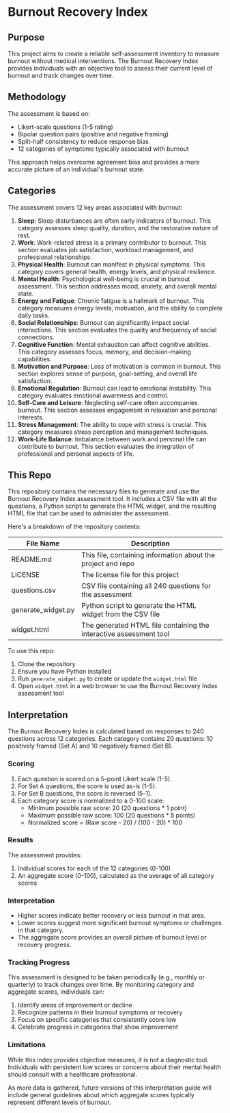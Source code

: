 # Burnout Recovery Index




## Purpose
This project aims to create a reliable self-assessment inventory to measure burnout without medical interventions. The Burnout Recovery Index provides individuals with an objective tool to assess their current level of burnout and track changes over time.





## Methodology
The assessment is based on:
- Likert-scale questions (1-5 rating)
- Bipolar question pairs (positive and negative framing)
- Split-half consistency to reduce response bias
- 12 categories of symptoms typically associated with burnout

This approach helps overcome agreement bias and provides a more accurate picture of an individual's burnout state.






## Categories
The assessment covers 12 key areas associated with burnout:

1. **Sleep**: Sleep disturbances are often early indicators of burnout. This category assesses sleep quality, duration, and the restorative nature of rest.
2. **Work**: Work-related stress is a primary contributor to burnout. This section evaluates job satisfaction, workload management, and professional relationships.
3. **Physical Health**: Burnout can manifest in physical symptoms. This category covers general health, energy levels, and physical resilience.
4. **Mental Health**: Psychological well-being is crucial in burnout assessment. This section addresses mood, anxiety, and overall mental state.
5. **Energy and Fatigue**: Chronic fatigue is a hallmark of burnout. This category measures energy levels, motivation, and the ability to complete daily tasks.
6. **Social Relationships**: Burnout can significantly impact social interactions. This section evaluates the quality and frequency of social connections.
7. **Cognitive Function**: Mental exhaustion can affect cognitive abilities. This category assesses focus, memory, and decision-making capabilities.
8. **Motivation and Purpose**: Loss of motivation is common in burnout. This section explores sense of purpose, goal-setting, and overall life satisfaction.
9. **Emotional Regulation**: Burnout can lead to emotional instability. This category evaluates emotional awareness and control.
10. **Self-Care and Leisure**: Neglecting self-care often accompanies burnout. This section assesses engagement in relaxation and personal interests.
11. **Stress Management**: The ability to cope with stress is crucial. This category measures stress perception and management techniques.
12. **Work-Life Balance**: Imbalance between work and personal life can contribute to burnout. This section evaluates the integration of professional and personal aspects of life.






## This Repo

This repository contains the necessary files to generate and use the Burnout Recovery Index assessment tool. It includes a CSV file with all the questions, a Python script to generate the HTML widget, and the resulting HTML file that can be used to administer the assessment.

Here's a breakdown of the repository contents:

| File Name | Description |
|-----------|-------------|
| README.md | This file, containing information about the project and repo |
| LICENSE | The license file for this project |
| questions.csv | CSV file containing all 240 questions for the assessment |
| generate_widget.py | Python script to generate the HTML widget from the CSV file |
| widget.html | The generated HTML file containing the interactive assessment tool |

To use this repo:

1. Clone the repository
2. Ensure you have Python installed
3. Run `generate_widget.py` to create or update the `widget.html` file
4. Open `widget.html` in a web browser to use the Burnout Recovery Index assessment tool





## Interpretation

The Burnout Recovery Index is calculated based on responses to 240 questions across 12 categories. Each category contains 20 questions: 10 positively framed (Set A) and 10 negatively framed (Set B).

### Scoring

1. Each question is scored on a 5-point Likert scale (1-5).
2. For Set A questions, the score is used as-is (1-5).
3. For Set B questions, the score is reversed (5-1).
4. Each category score is normalized to a 0-100 scale:
   - Minimum possible raw score: 20 (20 questions * 1 point)
   - Maximum possible raw score: 100 (20 questions * 5 points)
   - Normalized score = (Raw score - 20) / (100 - 20) * 100

### Results

The assessment provides:
1. Individual scores for each of the 12 categories (0-100)
2. An aggregate score (0-100), calculated as the average of all category scores

### Interpretation

- Higher scores indicate better recovery or less burnout in that area.
- Lower scores suggest more significant burnout symptoms or challenges in that category.
- The aggregate score provides an overall picture of burnout level or recovery progress.

### Tracking Progress

This assessment is designed to be taken periodically (e.g., monthly or quarterly) to track changes over time. By monitoring category and aggregate scores, individuals can:

1. Identify areas of improvement or decline
2. Recognize patterns in their burnout symptoms or recovery
3. Focus on specific categories that consistently score low
4. Celebrate progress in categories that show improvement

### Limitations

While this index provides objective measures, it is not a diagnostic tool. Individuals with persistent low scores or concerns about their mental health should consult with a healthcare professional.

As more data is gathered, future versions of this interpretation guide will include general guidelines about which aggregate scores typically represent different levels of burnout.

